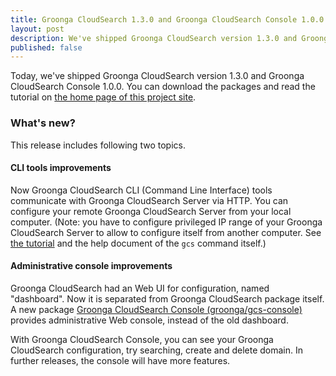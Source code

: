 ```yaml
---
title: Groonga CloudSearch 1.3.0 and Groonga CloudSearch Console 1.0.0 is out!
layout: post
description: We've shipped Groonga CloudSearch version 1.3.0 and Groonga CloudSearch Console 1.0.0. New features come with the release!
published: false
---
```


Today, we've shipped Groonga CloudSearch version 1.3.0 and Groonga CloudSearch Console 1.0.0.
You can download the packages and read the tutorial on [the home page of this project site](/).

### What's new?

This release includes following two topics.

#### CLI tools improvements

Now Groonga CloudSearch CLI (Command Line Interface) tools communicate with Groonga CloudSearch Server via HTTP.
You can configure your remote Groonga CloudSearch Server from your local computer.
(Note: you have to configure privileged IP range of your Groonga CloudSearch Server to allow to configure itself from another computer. See [the tutorial](/tutorial/) and the help document of the `gcs` command itself.)

#### Administrative console improvements

Groonga CloudSearch had an Web UI for configuration, named "dashboard".
Now it is separated from Groonga CloudSearch package itself.
A new package [Groonga CloudSearch Console (groonga/gcs-console)](https://github.com/groonga/gcs-console) provides administrative Web console, instead of the old dashboard.

With Groonga CloudSearch Console, you can see your Groonga CloudSearch configuration, try searching, create and delete domain. In further releases, the console will have more features.
